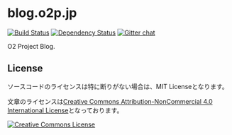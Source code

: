 blog.o2p.jp
===========

[![Build Status](https://travis-ci.org/o2project/blog.o2p.jp.svg?branch=develop)](https://travis-ci.org/o2project/blog.o2p.jp)
[![Dependency Status](https://gemnasium.com/o2project/blog.o2p.jp.svg)](https://gemnasium.com/o2project/blog.o2p.jp)
[![Gitter chat](https://badges.gitter.im/o2project/blog.o2p.jp.png)](https://gitter.im/o2project/blog.o2p.jp)

O2 Project Blog.

## License

ソースコードのライセンスは特に断りがない場合は、MIT Licenseとなります。

文章のライセンスは<a rel="license" href="http://creativecommons.org/licenses/by-nc/4.0/">Creative Commons Attribution-NonCommercial 4.0 International License</a>となっております。

<a rel="license" href="http://creativecommons.org/licenses/by-nc/4.0/"><img alt="Creative Commons License" style="border-width:0" src="http://i.creativecommons.org/l/by-nc/4.0/88x31.png" /></a>
